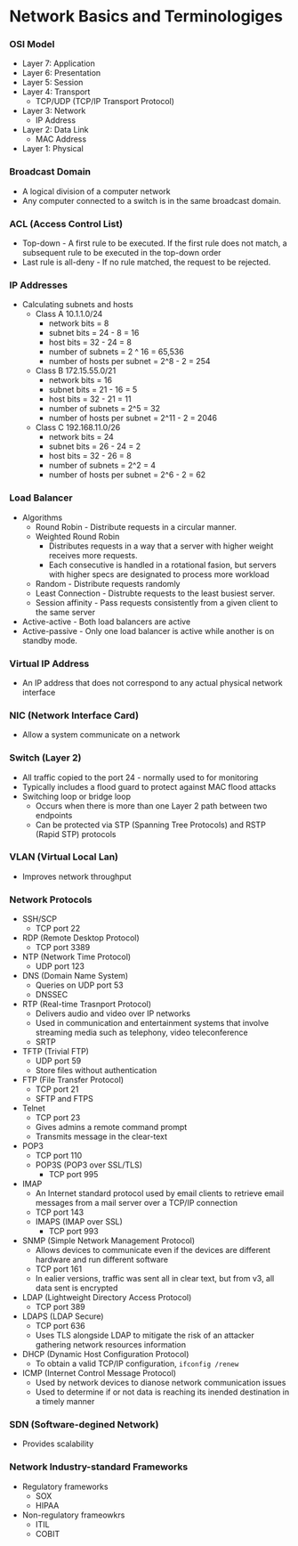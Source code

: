 # Network Basics and Terminologiges
### OSI Model
* Layer 7: Application
* Layer 6: Presentation
* Layer 5: Session
* Layer 4: Transport
  * TCP/UDP (TCP/IP Transport Protocol)
* Layer 3: Network
  * IP Address
* Layer 2: Data Link
  * MAC Address
* Layer 1: Physical

### Broadcast Domain
* A logical division of a computer network
* Any computer connected to a switch is in the same broadcast domain.

### ACL (Access Control List)
* Top-down - A first rule to be executed. If the first rule does not match, a subsequent rule to be executed in the top-down order
* Last rule is all-deny - If no rule matched, the request to be rejected.

### IP Addresses
* Calculating subnets and hosts
  * Class A 10.1.1.0/24
    * network bits = 8
    * subnet bits = 24 - 8 = 16
    * host bits = 32 - 24 = 8
    * number of subnets = 2 ^ 16 = 65,536
    * number of hosts per subnet = 2^8 - 2 = 254
  * Class B 172.15.55.0/21
    * network bits = 16
    * subnet bits = 21 - 16 = 5
    * host bits = 32 - 21 = 11
    * number of subnets = 2^5 = 32
    * number of hosts per subnet = 2^11 - 2 = 2046
  * Class C 192.168.11.0/26
    * network bits = 24
    * subnet bits = 26 - 24 = 2
    * host bits = 32 - 26 = 8
    * number of subnets = 2^2 = 4
    * number of hosts per subnet = 2^6 - 2 =  62

### Load Balancer
* Algorithms
  * Round Robin - Distribute requests in a circular manner.
  * Weighted Round Robin
    * Distributes requests in a way that a server with higher weight receives more requests.
    * Each consecutive is handled in a rotational fasion, but servers with higher specs are designated to process more workload
  * Random - Distribute requests randomly
  * Least Connection - Distrubte requests to the least busiest server.
  * Session affinity - Pass requests consistently from a given client to the same server
* Active-active - Both load balancers are active
* Active-passive - Only one load balancer is active while another is on standby mode.

### Virtual IP Address
* An IP address that does not correspond to any actual physical network interface

### NIC (Network Interface Card)
* Allow a system communicate on a network

### Switch (Layer 2)
* All traffic copied to the port 24 - normally used to for monitoring
* Typically includes a flood guard to protect against MAC flood attacks
* Switching loop or bridge loop
  * Occurs when there is more than one Layer 2 path between two endpoints
  * Can be protected via STP (Spanning Tree Protocols) and RSTP (Rapid STP)  protocols

### VLAN (Virtual Local Lan)
* Improves network throughput

### Network Protocols
* SSH/SCP
  * TCP port 22
* RDP (Remote Desktop Protocol)
  * TCP port 3389
* NTP (Network Time Protocol)
  * UDP port 123
* DNS (Domain Name System)
  * Queries on UDP port 53
  * DNSSEC
* RTP (Real-time Trasnport Protocol)
  * Delivers audio and video over IP networks
  * Used in communication and entertainment systems that involve streaming media such as telephony, video teleconference
  * SRTP
* TFTP (Trivial FTP)
  * UDP port 59
  * Store files without authentication
* FTP (File Transfer Protocol)
  * TCP port 21
  * SFTP and FTPS
* Telnet
  * TCP port 23
  * Gives admins a remote command prompt
  * Transmits message in the clear-text
* POP3
  * TCP port 110
  * POP3S (POP3 over SSL/TLS)
    * TCP port 995
* IMAP
  * An Internet standard protocol used by email clients to retrieve email messages from a mail server over a TCP/IP connection
  * TCP port 143
  * IMAPS (IMAP over SSL)
    * TCP port 993
* SNMP (Simple Network Management Protocol)
  * Allows devices to communicate even if the devices are different hardware and run different software
  * TCP port 161
  * In ealier versions, traffic was sent all in clear text, but from v3, all data sent is encrypted
* LDAP (Lightweight Directory Access Protocol)
  * TCP port 389
* LDAPS (LDAP Secure)
  * TCP port 636
  * Uses TLS alongside LDAP to mitigate the risk of an attacker gathering network resources information
* DHCP (Dynamic Host Configuration Protocol)
  * To obtain a valid TCP/IP configuration, `ifconfig /renew`
* ICMP (Internet Control Message Protocol)
  * Used by network devices to dianose network communication issues
  * Used to determine if or not data is reaching its inended destination in a timely manner

### SDN (Software-degined Network)
* Provides scalability

### Network Industry-standard Frameworks
* Regulatory frameworks
  * SOX
  * HIPAA
* Non-regulatory frameowkrs
  * ITIL
  * COBIT

